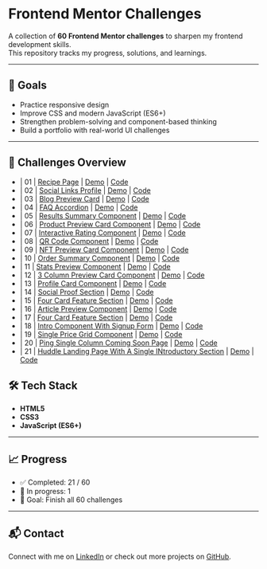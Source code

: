 # Frontend Mentor Challenges

A collection of **60 Frontend Mentor challenges** to sharpen my frontend development skills.  
This repository tracks my progress, solutions, and learnings.

---

## 📌 Goals

- Practice responsive design
- Improve CSS and modern JavaScript (ES6+)
- Strengthen problem-solving and component-based thinking
- Build a portfolio with real-world UI challenges

---

## 🚀 Challenges Overview

- | 01 | [Recipe Page](https://www.frontendmentor.io/challenges/recipe-page-KiTsR8QQKm) | [Demo](https://www.gerritvisser.nl/frontendmentor/challenges/01-recipe-page) | [Code](./challenge-01-recipe-page)
- | 02 | [Social Links Profile](https://www.frontendmentor.io/challenges/social-links-profile-UG32l9m6dQ) | [Demo](https://www.gerritvisser.nl/frontendmentor/challenges/02-social-links-profile) | [Code](./challenge-02-social-links-profile)
- | 03 | [Blog Preview Card](https://www.frontendmentor.io/challenges/blog-preview-card-ckPaj01IcS) | [Demo](https://www.gerritvisser.nl/frontendmentor/challenges/03-blog-preview-card) | [Code](./challenge-03-blog-preview-card)
- | 04 | [FAQ Accordion](https://www.frontendmentor.io/challenges/faq-accordion-wyfFdeBwBz) | [Demo](https://www.gerritvisser.nl/frontendmentor/challenges/04-faq-accordion) | [Code](./challenge-04-faq-accordion)
- | 05 | [Results Summary Component](https://www.frontendmentor.io/challenges/results-summary-component-CE_K6s0maV) | [Demo](https://www.gerritvisser.nl/frontendmentor/challenges/05-results-summary-component) | [Code](./challenge-05-results-summary-component)
- | 06 | [Product Preview Card Component](https://www.frontendmentor.io/challenges/product-preview-card-component-GO7UmttRfa) | [Demo](https://www.gerritvisser.nl/frontendmentor/challenges/06-product-preview-card-component) | [Code](./challenge-06-product-preview-card-component)
- | 07 | [Interactive Rating Component](https://www.frontendmentor.io/challenges/interactive-rating-component-koxpeBUmI) | [Demo](https://www.gerritvisser.nl/frontendmentor/challenges/07-interactive-rating-component) | [Code](./challenge-07-interactive-rating-component)
- | 08 | [QR Code Component](https://www.frontendmentor.io/challenges/qr-code-component-iux_sIO_H) | [Demo](https://www.gerritvisser.nl/frontendmentor/challenges/08-qr-code-component) | [Code](./challenge-08-qr-code-component)
- | 09 | [NFT Preview Card Component](https://www.frontendmentor.io/challenges/nft-preview-card-component-SbdUL_w0U) | [Demo](https://www.gerritvisser.nl/frontendmentor/challenges/09-nft-preview-card-component) | [Code](./challenge-09-nft-preview-card-component)
- | 10 | [Order Summary Component](https://www.frontendmentor.io/challenges/order-summary-component-QlPmajDUj) | [Demo](https://www.gerritvisser.nl/frontendmentor/challenges/10-order-summary-component) | [Code](./challenge-10-order-summary-component)
- | 11 | [Stats Preview Component](https://www.frontendmentor.io/challenges/stats-preview-card-component-8JqbgoU62) | [Demo](https://www.gerritvisser.nl/frontendmentor/challenges/11-stats-preview-component) | [Code](./challenge-11-stats-preview-component)
- | 12 | [3 Column Preview Card Component](https://www.frontendmentor.io/challenges/3column-preview-card-component-pH92eAR2-) | [Demo](https://www.gerritvisser.nl/frontendmentor/challenges/12-3column-preview-component) | [Code](./challenge-12-3-column-preview-component)
- | 13 | [Profile Card Component](https://www.frontendmentor.io/challenges/profile-card-component-cfArpWshJ) | [Demo](https://www.gerritvisser.nl/frontendmentor/challenges/13-profile-card-component) | [Code](./challenge-13-profile-card-component)
- | 14 | [Social Proof Section](https://www.frontendmentor.io/challenges/social-proof-section-6e0qTv_bA) | [Demo](https://www.gerritvisser.nl/frontendmentor/challenges/14-social-proof-section) | [Code](./challenge-14-social-proof-section)
- | 15 | [Four Card Feature Section](https://www.frontendmentor.io/challenges/four-card-feature-section-weK1eFYK) | [Demo](https://www.gerritvisser.nl/frontendmentor/challenges/15-four-card-feature-section) | [Code](./challenge-15-four-card-feature-section)
- | 16 | [Article Preview Component](https://www.frontendmentor.io/challenges/article-preview-component-dYBN_pYFT) | [Demo](https://www.gerritvisser.nl/frontendmentor/challenges/16-article-preview-component) | [Code](./challenge-16-article-preview-component)
- | 17 | [Four Card Feature Section](https://www.frontendmentor.io/challenges/base-apparel-coming-soon-page-5d46b47f8db8a7063f9331a0) | [Demo](https://www.gerritvisser.nl/frontendmentor/challenges/17-base-apparel-coming-soon-page) | [Code](./challenge-17-base-apparel-coming-soon-page)
- | 18 | [Intro Component With Signup Form](https://www.frontendmentor.io/challenges/intro-component-with-signup-form-5cf91bd49edda32581d28fd1) | [Demo](https://www.gerritvisser.nl/frontendmentor/challenges/18-intro-component-with-signup-form) | [Code](./challenge-18-intro-component-with-signup-form)
- | 19 | [Single Price Grid Component](https://www.frontendmentor.io/challenges/single-price-grid-component-5ce41129d0ff452fec5abbbc) | [Demo](https://www.gerritvisser.nl/frontendmentor/challenges/19-single-price-grid-component) | [Code](./challenge-19-single-price-grid-component)
- | 20 | [Ping Single Column Coming Soon Page](https://www.frontendmentor.io/challenges/ping-single-column-coming-soon-page-5cadd051fec04111f7b848da) | [Demo](https://www.gerritvisser.nl/frontendmentor/challenges/20-ping-single-column-coming-soon-page) | [Code](./challenge-20-ping-single-column-coming-soon-page)
- | 21 | [Huddle Landing Page With A Single INtroductory Section](https://www.frontendmentor.io/challenges/huddle-landing-page-with-a-single-introductory-section-B_2Wvxgi0) | [Demo](https://www.gerritvisser.nl/frontendmentor/challenges/21-huddle-landing-page) | [Code](./challenge-21-huddle-landing-page-with-a-single-introductory-section)

## 🛠️ Tech Stack

- **HTML5**
- **CSS3**
- **JavaScript (ES6+)**

---

## 📈 Progress

- ✅ Completed: 21 / 60
- 🔄 In progress: 1
- 🎯 Goal: Finish all 60 challenges

---

## 📬 Contact

Connect with me on [LinkedIn](https://linkedin.com/in/gerritvissernl) or check out more projects on [GitHub](https://github.com/gerritvisserNL).
